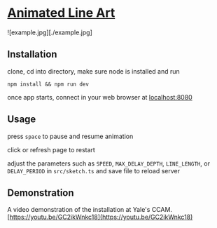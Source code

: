 # [Animated Line Art](https://anselbobrow.com/line-art/)
![example.jpg][./example.jpg]
## Installation
clone, cd into directory, make sure node is installed and run

`npm install && npm run dev`

once app starts, connect in your web browser at [localhost:8080](http://localhost:8080/)

## Usage
press `space` to pause and resume animation

click or refresh page to restart

adjust the parameters such as `SPEED`, `MAX_DELAY_DEPTH`, `LINE_LENGTH`, or `DELAY_PERIOD` in `src/sketch.ts` and save file to reload server

## Demonstration
A video demonstration of the installation at Yale's CCAM.
[https://youtu.be/GC2ikWnkc18](https://youtu.be/GC2ikWnkc18)
